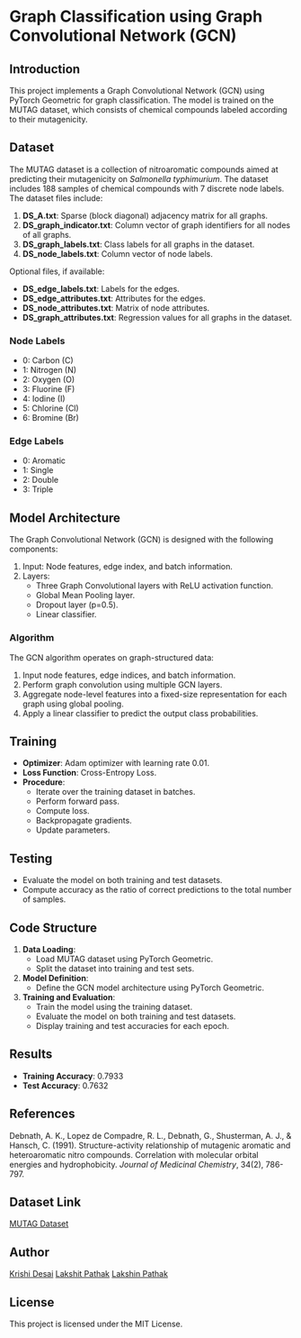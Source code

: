 # Graph Classification using Graph Convolutional Network (GCN)

## Introduction
This project implements a Graph Convolutional Network (GCN) using PyTorch Geometric for graph classification. The model is trained on the MUTAG dataset, which consists of chemical compounds labeled according to their mutagenicity.

## Dataset
The MUTAG dataset is a collection of nitroaromatic compounds aimed at predicting their mutagenicity on *Salmonella typhimurium*. The dataset includes 188 samples of chemical compounds with 7 discrete node labels. The dataset files include:

1. **DS_A.txt**: Sparse (block diagonal) adjacency matrix for all graphs.
2. **DS_graph_indicator.txt**: Column vector of graph identifiers for all nodes of all graphs.
3. **DS_graph_labels.txt**: Class labels for all graphs in the dataset.
4. **DS_node_labels.txt**: Column vector of node labels.

Optional files, if available:
- **DS_edge_labels.txt**: Labels for the edges.
- **DS_edge_attributes.txt**: Attributes for the edges.
- **DS_node_attributes.txt**: Matrix of node attributes.
- **DS_graph_attributes.txt**: Regression values for all graphs in the dataset.

### Node Labels
- 0: Carbon (C)
- 1: Nitrogen (N)
- 2: Oxygen (O)
- 3: Fluorine (F)
- 4: Iodine (I)
- 5: Chlorine (Cl)
- 6: Bromine (Br)

### Edge Labels
- 0: Aromatic
- 1: Single
- 2: Double
- 3: Triple

## Model Architecture
The Graph Convolutional Network (GCN) is designed with the following components:
1. Input: Node features, edge index, and batch information.
2. Layers:
   - Three Graph Convolutional layers with ReLU activation function.
   - Global Mean Pooling layer.
   - Dropout layer (p=0.5).
   - Linear classifier.

### Algorithm
The GCN algorithm operates on graph-structured data:
1. Input node features, edge indices, and batch information.
2. Perform graph convolution using multiple GCN layers.
3. Aggregate node-level features into a fixed-size representation for each graph using global pooling.
4. Apply a linear classifier to predict the output class probabilities.

## Training
- **Optimizer**: Adam optimizer with learning rate 0.01.
- **Loss Function**: Cross-Entropy Loss.
- **Procedure**:
  - Iterate over the training dataset in batches.
  - Perform forward pass.
  - Compute loss.
  - Backpropagate gradients.
  - Update parameters.

## Testing
- Evaluate the model on both training and test datasets.
- Compute accuracy as the ratio of correct predictions to the total number of samples.

## Code Structure
1. **Data Loading**:
   - Load MUTAG dataset using PyTorch Geometric.
   - Split the dataset into training and test sets.
2. **Model Definition**:
   - Define the GCN model architecture using PyTorch Geometric.
3. **Training and Evaluation**:
   - Train the model using the training dataset.
   - Evaluate the model on both training and test datasets.
   - Display training and test accuracies for each epoch.

## Results
- **Training Accuracy**: 0.7933
- **Test Accuracy**: 0.7632

## References
Debnath, A. K., Lopez de Compadre, R. L., Debnath, G., Shusterman, A. J., & Hansch, C. (1991). Structure-activity relationship of mutagenic aromatic and heteroaromatic nitro compounds. Correlation with molecular orbital energies and hydrophobicity. *Journal of Medicinal Chemistry*, 34(2), 786-797.

## Dataset Link
[MUTAG Dataset](https://paperswithcode.com/dataset/mutag)

## Author

[Krishi Desai](https://github.com/krishi-03)
[Lakshit Pathak](https://github.com/Lakshit-25)
[Lakshin Pathak](https://github.com/Lbp2563)

## License

This project is licensed under the MIT License.

